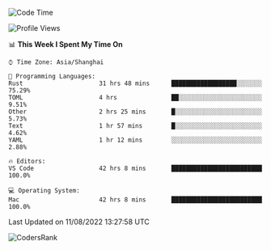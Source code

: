<!--START_SECTION:waka-->
![Code Time](http://img.shields.io/badge/Code%20Time-1%2C617%20hrs%2047%20mins-blue)

![Profile Views](http://img.shields.io/badge/Profile%20Views-52-blue)

📊 **This Week I Spent My Time On** 

```text
⌚︎ Time Zone: Asia/Shanghai

💬 Programming Languages: 
Rust                     31 hrs 48 mins      ██████████████████░░░░░░░   75.29% 
TOML                     4 hrs               ██░░░░░░░░░░░░░░░░░░░░░░░   9.51% 
Other                    2 hrs 25 mins       █░░░░░░░░░░░░░░░░░░░░░░░░   5.73% 
Text                     1 hr 57 mins        █░░░░░░░░░░░░░░░░░░░░░░░░   4.62% 
YAML                     1 hr 12 mins        ░░░░░░░░░░░░░░░░░░░░░░░░░   2.88%

🔥 Editors: 
VS Code                  42 hrs 8 mins       █████████████████████████   100.0%

💻 Operating System: 
Mac                      42 hrs 8 mins       █████████████████████████   100.0%

```


 Last Updated on 11/08/2022 13:27:58 UTC
<!--END_SECTION:waka-->

![CodersRank](https://cr-skills-chart-widget.azurewebsites.net/api/api?username=BugenZhao&padding=16&tooltip=true&branding=false&sort-by-score=true&skills=Rust%2C%20Swift%2C%20C%2C%20TypeScript%2C%20Java%2C%20Go%2C%20Dart%2C%20C%2B%2B%2C%20Python%2C%20Assembly%2C%20Shell%2C%20Kotlin)
